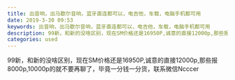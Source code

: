 ```yaml
---
title: 出音响，出马歇尔音响，蓝牙直连都可以，电吉他，车载，电脑手机都可用
date: 2019-3-30 09:53
keywords: 出音响，出马歇尔音响，蓝牙直连都可以，电吉他，车载，电脑手机都可用
description: 99新，和新的没啥区别，现在SM价格还是16950P,诚意的直接12000p,那些报8000p,10000p的就不要再聊了，毕竟一分钱一分货，联系微信Ncccer
categories: used
---
```

<td class="t_f" id="postmessage_3344176">

99新，和新的没啥区别，现在SM价格还是16950P,诚意的直接12000p,那些报8000p,10000p的就不要再聊了，毕竟一分钱一分货，联系微信Ncccer<br/>
<br/>
<img alt="" border="0" class="zoom" data-cf-modified-0378cbbc22cc5bcb550f11a3-="" file="http://www.flw.ph/data/appbyme/upload/image/201903/30/0WB0etcEDYes.jpg" id="aimg_AZEmq" lazyloadthumb="1" onclick="" onmouseover="" src="http://www.flw.ph/data/appbyme/upload/image/201903/30/0WB0etcEDYes.jpg"/><br/>
<img alt="" border="0" class="zoom" data-cf-modified-0378cbbc22cc5bcb550f11a3-="" file="http://www.flw.ph/data/appbyme/upload/image/201903/30/sf8t6RFLzp90.jpg" id="aimg_j7Tc7" lazyloadthumb="1" onclick="" onmouseover="" src="http://www.flw.ph/data/appbyme/upload/image/201903/30/sf8t6RFLzp90.jpg"/><br/>
<img alt="" border="0" class="zoom" data-cf-modified-0378cbbc22cc5bcb550f11a3-="" file="http://www.flw.ph/data/appbyme/upload/image/201903/30/75n13JxnyP8P.jpg" id="aimg_V4QBd" lazyloadthumb="1" onclick="" onmouseover="" src="http://www.flw.ph/data/appbyme/upload/image/201903/30/75n13JxnyP8P.jpg"/><br/>
</td>
